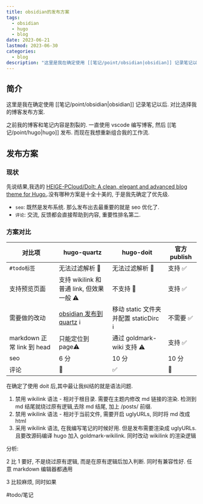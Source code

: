 ```yaml
---
title: obsidian的发布方案
tags:
  - obsidian
  - hugo
  - blog
date: 2023-06-21
lastmod: 2023-06-30
categories:
  - blog
description: "这里是我在确定使用 [[笔记/point/obsidian|obsidian]] 记录笔记以后. 对比选择我的博客发布方案.之前我的博客和笔记内容是割裂的. 一直使用 vscode 编写博客, 然后 [[笔记/point/hugo|hugo]] 发布. 而现在我想重新组合我的工作流."
---
```


## 简介

这里是我在确定使用 [[笔记/point/obsidian|obsidian]] 记录笔记以后. 对比选择我的博客发布方案.

之前我的博客和笔记内容是割裂的. 一直使用 vscode 编写博客, 然后 [[笔记/point/hugo|hugo]] 发布. 而现在我想重新组合我的工作流.

## 发布方案

### 现状

先说结果,我选的 [HEIGE-PCloud/DoIt: A clean, elegant and advanced blog theme for Hugo.](https://github.com/HEIGE-PCloud/DoIt).没有哪种方案是十全十美的, 于是我先确定了优先级.

- `seo`: 既然是发布系统. 那么发布出去最重要的就是 seo 优化了.
- `评论`: 交流, 反馈都会直接帮助到内容, 重要性排名第二.

### 方案对比

| 对比项                     | hugo-quartz                                             | hugo-doit                              | 官方 publish |
| -------------------------- | ------------------------------------------------------- | -------------------------------------- | ------------ |
| `#todo标签`                | 无法过滤解析 🚫                                         | 无法过滤解析 🚫                        | 支持 ✅      |
| 支持预览页面               | 支持 wikilink 和普通 link, 但效果一般 ⚠️                | 不支持 🚫                              | 支持 ✅      |
| 需要做的改动               | [obsidian 发布到 quartz](obsidian发布hugo-quartz.md) ℹ️ | 移动 static 文件夹并配置 staticDirc ℹ️ | 不需要 ✅    |
| markdown 正常 link 到 head | 只能定位到 page⚠️                                       | 通过 goldmark-wiki 支持 ⚠️             | 支持 ✅      |
| seo                        | 6 分                                                    | 10 分                                  | 10 分        |
| 评论                       | 🚫                                                      | ✅                                     | 🚫           |

在确定了使用 doit 后,其中最让我纠结的就是语法问题.

1. 禁用 wikilink 语法 - 相对于根目录. 需要在主题内修改 md 链接的渲染. 检测到 md 结尾就绕过原有逻辑,去除 md 结尾, 加上 /posts/ 前缀.
2. 禁用 wikilink 语法 - 相对于当前文件, 需要开启 uglyURLs, 同时将 md 改成 html
3. 采用 wikilink 语法, 在我编写笔记的时候好用. 但是发布需要渲染成 uglyURLs. 且要改源码编译 hugo 加入 goldmark-wikilink. 同时改动 wikilink 的渲染逻辑

分析:

2 比 1 要好, 不是绕过原有逻辑, 而是在原有逻辑后加入判断. 同时有兼容性好. 任意 markdown 编辑器都通用

3 比较麻烦, 同时如果

#todo/笔记
